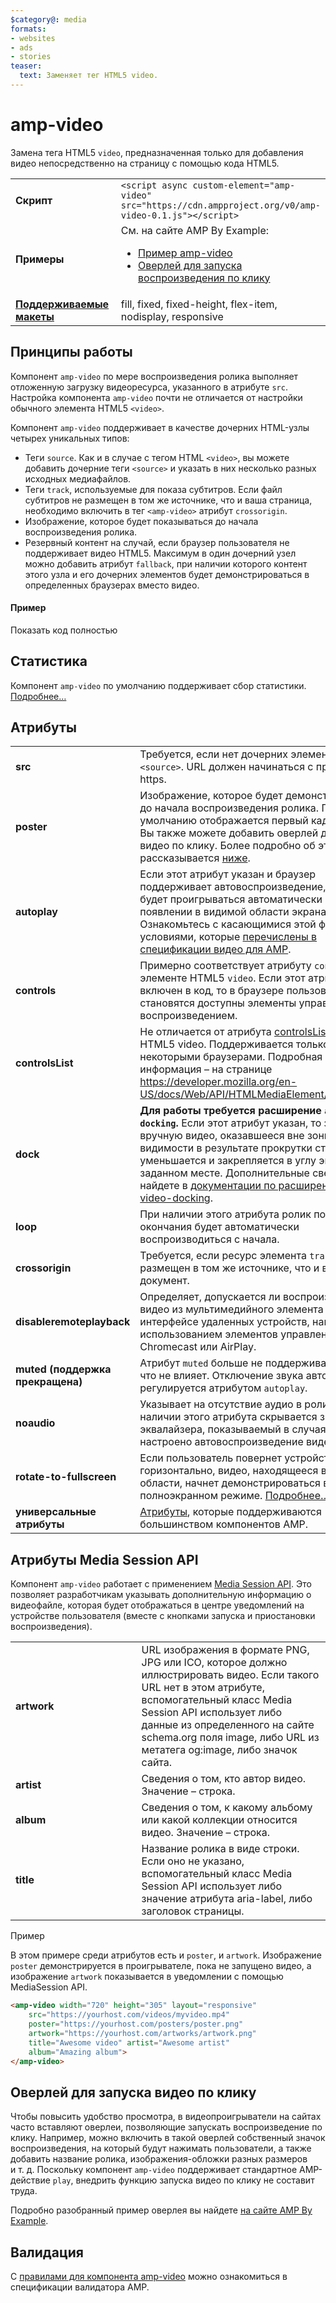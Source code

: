 ```yaml
---
$category@: media
formats:
- websites
- ads
- stories
teaser:
  text: Заменяет тег HTML5 video.
---
```



<!--- Reformatted by Reftar! for AMP (go/reftar) on 2019-06-13 -->
<!---
       Copyright 2016 The AMP HTML Authors. All Rights Reserved.

       Licensed under the Apache License, Version 2.0 (the "License");
     you may not use this file except in compliance with the License.
     You may obtain a copy of the License at

     http://www.apache.org/licenses/LICENSE-2.0

     Unless required by applicable law or agreed to in writing, software
     distributed under the License is distributed on an "AS-IS" BASIS,
     WITHOUT WARRANTIES OR CONDITIONS OF ANY KIND, either express or implied.
     See the License for the specific language governing permissions and
     limitations under the License.
-->

# amp-video

Замена тега HTML5 `video`, предназначенная только для добавления видео непосредственно на страницу с помощью кода HTML5.

<table>
  <tr>
    <td width="40%"><strong>Скрипт</strong></td>
    <td><code>&lt;script async custom-element="amp-video" src="https://cdn.ampproject.org/v0/amp-video-0.1.js">&lt;/script></code></td>
  </tr>
  <tr>
    <td width="40%"><strong>Примеры</strong></td>
    <td>См. на сайте AMP By Example:<ul>
      <li><a href="https://ampbyexample.com/components/amp-video/">Пример amp-video</a></li>
      <li><a href="https://ampbyexample.com/advanced/click-to-play_overlay_for_amp-video/">Оверлей для запуска воспроизведения по клику</a></li></ul></td>
    </tr>
    <tr>
      <td class="col-fourty"><strong><a href="https://www.ampproject.org/docs/guides/responsive/control_layout.html">Поддерживаемые макеты</a></strong></td>
      <td>fill, fixed, fixed-height, flex-item, nodisplay, responsive</td>
    </tr>
  </table>

## Принципы работы

Компонент `amp-video` по мере воспроизведения ролика выполняет отложенную загрузку видеоресурса, указанного в атрибуте `src`. Настройка компонента `amp-video` почти не отличается от настройки обычного элемента HTML5 `<video>`.

Компонент `amp-video` поддерживает в качестве дочерних HTML-узлы четырех уникальных типов:

* Теги `source`. Как и в случае с тегом HTML `<video>`, вы можете добавить дочерние теги `<source>` и указать в них несколько разных исходных медиафайлов.
* Теги `track`, используемые для показа субтитров. Если файл субтитров не размещен в том же источнике, что и ваша страница, необходимо включить в тег `<amp-video>` атрибут `crossorigin`.
* Изображение, которое будет показываться до начала воспроизведения ролика.
* Резервный контент на случай, если браузер пользователя не поддерживает видео HTML5. Максимум в один дочерний узел можно добавить атрибут `fallback`, при наличии которого контент этого узла и его дочерних элементов будет демонстрироваться в определенных браузерах вместо видео.

#### Пример

<!--embedded example - displays in ampproject.org -->

<div>
  <amp-iframe height="293" src="https://ampproject-b5f4c.firebaseapp.com/examples/ampvideo.basic.embed.html" layout="fixed-height" sandbox="allow-scripts allow-forms allow-same-origin" resizable="">
    <div aria-label="Ещё" overflow="" tabindex="0" role="button">Показать код полностью</div>
    <div placeholder=""></div>
  </amp-iframe>

</div>

## Статистика

Компонент `amp-video` по умолчанию поддерживает сбор статистики. [Подробнее…](https://github.com/ampproject/amphtml/blob/master/extensions/amp-analytics/amp-video-analytics.md)

## Атрибуты

<table>
  <tr>
    <td width="40%"><strong>src</strong></td>
    <td>Требуется, если нет дочерних элементов <code>&lt;source&gt;</code>. URL должен начинаться с префикса https.</td>
  </tr>
  <tr>
    <td width="40%"><strong>poster</strong></td>
    <td>Изображение, которое будет демонстрироваться до начала воспроизведения ролика. По умолчанию отображается первый кадр.
      <br>
        Вы также можете добавить оверлей для запуска видео по клику. Более подробно об этом рассказывается <a href="#click-to-play-overlay">ниже</a>.</td>
      </tr>
      <tr>
        <td width="40%"><strong>autoplay</strong></td>
        <td>Если этот атрибут указан и браузер поддерживает автовоспроизведение, видео будет проигрываться автоматически при появлении в видимой области экрана. Ознакомьтесь с касающимися этой функции условиями, которые <a href="https://github.com/ampproject/amphtml/blob/master/spec/amp-video-interface.md#autoplay">перечислены в спецификации видео для AMP</a>.</td>
      </tr>
      <tr>
        <td width="40%"><strong>controls</strong></td>
        <td>Примерно соответствует атрибуту <code>controls</code> в элементе HTML5 <code>video</code>. Если этот атрибут включен в код, то в браузере пользователю становятся доступны элементы управления воспроизведением.</td>
      </tr>
      <tr>
        <td width="40%"><strong>controlsList</strong></td>
        <td>Не отличается от атрибута <a href="https://developer.mozilla.org/ru/docs/Web/API/HTMLMediaElement/controlsList">controlsList</a> элемента HTML5 video. Поддерживается только некоторыми браузерами. Подробная информация – на странице <a href="https://developer.mozilla.org/ru/docs/Web/API/HTMLMediaElement/controlsList">https://developer.mozilla.org/en-US/docs/Web/API/HTMLMediaElement/controlsList</a>.</td>
      </tr>
      <tr>
        <td width="40%"><strong>dock</strong></td>
        <td><strong>Для работы требуется расширение <code>amp-video-docking</code>.</strong> Если этот атрибут указан, то запущенное вручную видео, оказавшееся вне зоны видимости в результате прокрутки страницы, уменьшается и закрепляется в углу экрана или в заданном месте.
            Дополнительные сведения вы найдете в <a href="https://github.com/ampproject/amphtml/blob/master/extensions/amp-video-docking/amp-video-docking.md">документации по расширению amp-video-docking</a>.</td>
        </tr>
        <tr>
          <td width="40%"><strong>loop</strong></td>
          <td>При наличии этого атрибута ролик после окончания будет автоматически воспроизводиться с начала.</td>
        </tr>
        <tr>
          <td width="40%"><strong>crossorigin</strong></td>
          <td>Требуется, если ресурс элемента <code>track</code> не размещен в том же источнике, что и веб-документ.</td>
        </tr>
        <tr>
          <td width="40%"><strong>disableremoteplayback</strong></td>
          <td>Определяет, допускается ли воспроизведение видео из мультимедийного элемента в интерфейсе удаленных устройств, например с использованием элементов управления Chromecast или AirPlay.</td>
        </tr>
        <tr>
          <td width="40%"><strong>muted (поддержка прекращена)</strong></td>
          <td>Атрибут <code>muted</code> больше не поддерживается и ни на что не влияет. Отключение звука автоматически регулируется атрибутом <code>autoplay</code>.</td>
        </tr>
        <tr>
          <td width="40%"><strong>noaudio</strong></td>
          <td>Указывает на отсутствие аудио в ролике. При наличии этого атрибута скрывается значок эквалайзера, показываемый в случаях, когда настроено автовоспроизведение видео.</td>
        </tr>
        <tr>
          <td width="40%"><strong>rotate-to-fullscreen</strong></td>
          <td>Если пользователь повернет устройство горизонтально, видео, находящееся в видимой области, начнет демонстрироваться в полноэкранном режиме. <a href="https://github.com/ampproject/amphtml/blob/master/spec/amp-video-interface.md#rotate-to-fullscreen">Подробнее…</a></td>
        </tr>
        <tr>
          <td width="40%"><strong>универсальные атрибуты</strong></td>
          <td><a href="https://www.ampproject.org/docs/reference/common_attributes">Атрибуты</a>, которые поддерживаются большинством компонентов AMP.</td>
        </tr>
      </table>

## Атрибуты Media Session API

Компонент `amp-video` работает с применением [Media Session API](https://developers.google.com/web/updates/2017/02/media-session). Это позволяет разработчикам указывать дополнительную информацию о видеофайле, которая будет отображаться в центре уведомлений на устройстве пользователя (вместе с кнопками запуска и приостановки воспроизведения).

<table>
  <tr>
    <td width="40%"><strong>artwork</strong></td>
    <td>URL изображения в формате PNG, JPG или ICO, которое должно иллюстрировать видео. Если такого URL нет в этом атрибуте, вспомогательный класс Media Session API использует либо данные из определенного на сайте schema.org поля image, либо URL из метатега og:image, либо значок сайта.</td>
  </tr>
  <tr>
    <td width="40%"><strong>artist</strong></td>
    <td>Сведения о том, кто автор видео. Значение – строка.</td>
  </tr>
  <tr>
    <td width="40%"><strong>album</strong></td>
    <td>Сведения о том, к какому альбому или какой коллекции относится видео. Значение – строка.</td>
  </tr>
  <tr>
    <td width="40%"><strong>title</strong></td>
    <td>Название ролика в виде строки. Если оно не указано, вспомогательный класс Media Session API использует либо значение атрибута aria-label, либо заголовок страницы.</td>
  </tr>
</table>

Пример

В этом примере среди атрибутов есть и `poster`, и `artwork`. Изображение `poster` демонстрируется в проигрывателе, пока не запущено видео, а изображение `artwork` показывается в уведомлении с помощью MediaSession API.

```html
<amp-video width="720" height="305" layout="responsive"
    src="https://yourhost.com/videos/myvideo.mp4"
    poster="https://yourhost.com/posters/poster.png"
    artwork="https://yourhost.com/artworks/artwork.png"
    title="Awesome video" artist="Awesome artist"
    album="Amazing album">
</amp-video>
```

## Оверлей для запуска видео по клику

Чтобы повысить удобство просмотра, в видеопроигрыватели на сайтах часто вставляют оверлеи, позволяющие запускать воспроизведение по клику.  Например, можно включить в такой оверлей собственный значок воспроизведения, на который будут нажимать пользователи, а также добавить название ролика, изображения-обложки разных размеров и т. д.  Поскольку компонент `amp-video` поддерживает стандартное AMP-действие `play`, внедрить функцию запуска видео по клику не составит труда.

Подробно разобранный пример оверлея вы найдете [на сайте AMP By Example](https://ampbyexample.com/advanced/click-to-play_overlay_for_amp-video/).

## Валидация

С [правилами для компонента amp-video](https://github.com/ampproject/amphtml/blob/master/validator/validator-main.protoascii) можно ознакомиться в спецификации валидатора AMP.
